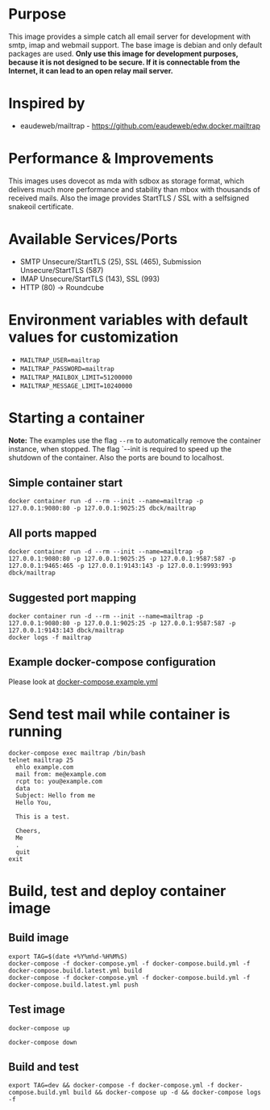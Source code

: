 # Purpose

This image provides a simple catch all email server for development with smtp, imap and webmail support. The base image is debian and only default packages are used. **Only use this image for development purposes, because it is not designed to be secure. If it is connectable from the Internet, it can lead to an open relay mail server.**

# Inspired by

* eaudeweb/mailtrap - https://github.com/eaudeweb/edw.docker.mailtrap

# Performance & Improvements

This images uses dovecot as mda with sdbox as storage format, which delivers much more performance and stability than mbox with thousands of received mails. Also the image provides StartTLS / SSL with a selfsigned snakeoil certificate.

# Available Services/Ports

* SMTP Unsecure/StartTLS (25), SSL (465), Submission Unsecure/StartTLS (587)
* IMAP Unsecure/StartTLS (143), SSL (993)
* HTTP (80) -> Roundcube

# Environment variables with default values for customization

* `MAILTRAP_USER=mailtrap`
* `MAILTRAP_PASSWORD=mailtrap`
* `MAILTRAP_MAILBOX_LIMIT=51200000`
* `MAILTRAP_MESSAGE_LIMIT=10240000`

# Starting a container

**Note:** The examples use the flag `--rm` to automatically remove the container instance, when stopped. The flag `--init is required to speed up the shutdown of the container. Also the ports are bound to localhost.

## Simple container start

```
docker container run -d --rm --init --name=mailtrap -p 127.0.0.1:9080:80 -p 127.0.0.1:9025:25 dbck/mailtrap
```

## All ports mapped

```
docker container run -d --rm --init --name=mailtrap -p 127.0.0.1:9080:80 -p 127.0.0.1:9025:25 -p 127.0.0.1:9587:587 -p 127.0.0.1:9465:465 -p 127.0.0.1:9143:143 -p 127.0.0.1:9993:993 dbck/mailtrap
```

## Suggested port mapping

```
docker container run -d --rm --init --name=mailtrap -p 127.0.0.1:9080:80 -p 127.0.0.1:9025:25 -p 127.0.0.1:9587:587 -p 127.0.0.1:9143:143 dbck/mailtrap
docker logs -f mailtrap
```

## Example docker-compose configuration

Please look at [docker-compose.example.yml](https://github.com/dbck/docker-mailtrap/blob/main/docker-compose.example.yml)

# Send test mail while container is running

```
docker-compose exec mailtrap /bin/bash
telnet mailtrap 25
  ehlo example.com
  mail from: me@example.com
  rcpt to: you@example.com
  data
  Subject: Hello from me
  Hello You,

  This is a test.

  Cheers,
  Me
  .
  quit
exit
```

# Build, test and deploy container image

## Build image

```
export TAG=$(date +%Y%m%d-%H%M%S)
docker-compose -f docker-compose.yml -f docker-compose.build.yml -f docker-compose.build.latest.yml build
docker-compose -f docker-compose.yml -f docker-compose.build.yml -f docker-compose.build.latest.yml push
```

## Test image

```
docker-compose up
```

```
docker-compose down
```

## Build and test

```
export TAG=dev && docker-compose -f docker-compose.yml -f docker-compose.build.yml build && docker-compose up -d && docker-compose logs -f
```